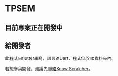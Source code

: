 # TPSEM

## 目前專案正在開發中

## 給開發者
此程式由flutter編寫，語言為Dart，程式位於lib資料夾內。

若想參與開發，建議先[聯絡Know Scratcher](mailto:yianlee2008@gmail.com)。